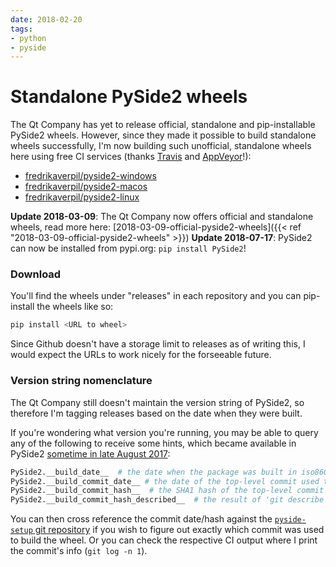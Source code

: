 ```yaml
---
date: 2018-02-20
tags:
- python
- pyside
---
```


# Standalone PySide2 wheels

The Qt Company has yet to release official, standalone and pip-installable PySide2 wheels. However, since they made it possible to build standalone wheels successfully, I'm now building such unofficial, standalone wheels here using free CI services (thanks [Travis](https://travis-ci.org/) and [AppVeyor](https://www.appveyor.com/)!):

<!-- more -->

- [fredrikaverpil/pyside2-windows](https://github.com/fredrikaverpil/pyside2-windows)
- [fredrikaverpil/pyside2-macos](https://github.com/fredrikaverpil/pyside2-macos)
- [fredrikaverpil/pyside2-linux](https://github.com/fredrikaverpil/pyside2-linux)

**Update 2018-03-09**: The Qt Company now offers official and standalone wheels, read more here: [2018-03-09-official-pyside2-wheels]({{< ref "2018-03-09-official-pyside2-wheels" >}})
**Update 2018-07-17**: PySide2 can now be installed from pypi.org: `pip install PySide2`!


### Download

You'll find the wheels under "releases" in each repository and you can pip-install the wheels like so:

```bash
pip install <URL to wheel>
```

Since Github doesn't have a storage limit to releases as of writing this, I would expect the URLs to work nicely for the forseeable future.


### Version string nomenclature

The Qt Company still doesn't maintain the version string of PySide2, so therefore I'm tagging releases based on the date when they were built.

If you're wondering what version you're running, you may be able to query any of the following to receive some hints, which became available in PySide2 [sometime in late August 2017](https://codereview.qt-project.org/#/c/202199/):

```python
PySide2.__build_date__  # the date when the package was built in iso8601 format
PySide2.__build_commit_date__ # the date of the top-level commit used to build the package
PySide2.__build_commit_hash__  # the SHA1 hash of the top-level commit
PySide2.__build_commit_hash_described__  # the result of 'git describe commmit'
```

You can then cross reference the commit date/hash against the [`pyside-setup` git repository](http://code.qt.io/cgit/pyside/pyside-setup.git/) if you wish to figure out exactly which commit was used to build the wheel. Or you can check the respective CI output where I print the commit's info (`git log -n 1`).